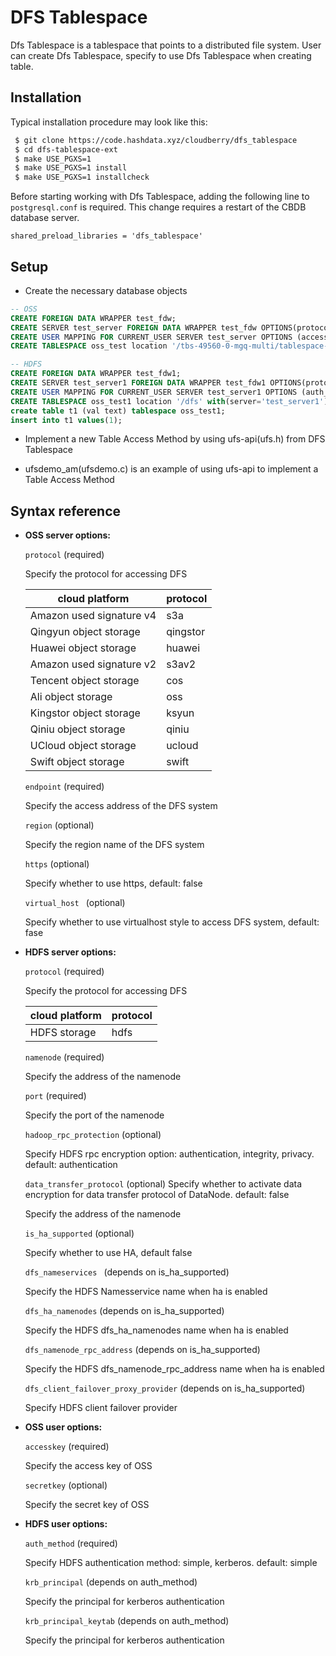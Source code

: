 # DFS Tablespace

Dfs Tablespace is a tablespace that points to a distributed file system. User can create Dfs Tablespace, specify to use Dfs Tablespace when creating table. 

## Installation

Typical installation procedure may look like this:

```bash
 $ git clone https://code.hashdata.xyz/cloudberry/dfs_tablespace
 $ cd dfs-tablespace-ext
 $ make USE_PGXS=1
 $ make USE_PGXS=1 install
 $ make USE_PGXS=1 installcheck
```

Before starting working with Dfs Tablespace, adding the following line
to `postgresql.conf` is required.  This change requires a restart of
the CBDB database server.

```
shared_preload_libraries = 'dfs_tablespace'
```

## Setup


 * Create the necessary database objects

```sql
-- OSS
CREATE FOREIGN DATA WRAPPER test_fdw;
CREATE SERVER test_server FOREIGN DATA WRAPPER test_fdw OPTIONS(protocol 'qingstor', endpoint 'pek3b.qingstor.com', https 'true', virtual_host 'false');
CREATE USER MAPPING FOR CURRENT_USER SERVER test_server OPTIONS (accesskey 'KGCPPHVCHRMZMFEAWLLC', secretkey '0SJIWiIATh6jOlmAKr8DGq6hOAGBI1BnsnvgJmTs');
CREATE TABLESPACE oss_test location '/tbs-49560-0-mgq-multi/tablespace-oss' with(server='test_server');

-- HDFS
CREATE FOREIGN DATA WRAPPER test_fdw1;
CREATE SERVER test_server1 FOREIGN DATA WRAPPER test_fdw1 OPTIONS(protocol 'hdfs', namenode '192.168.48.201', port '9000');
CREATE USER MAPPING FOR CURRENT_USER SERVER test_server1 OPTIONS (auth_method 'simple');
CREATE TABLESPACE oss_test1 location '/dfs' with(server='test_server1');
create table t1 (val text) tablespace oss_test1;
insert into t1 values(1);
```

 * Implement a new Table Access Method by using ufs-api(ufs.h) from DFS Tablespace

 
 * ufsdemo_am(ufsdemo.c) is an example of using ufs-api to implement a Table Access Method


## Syntax reference

- **OSS server options:**

    `protocol` (required)
    
    
    Specify the protocol for accessing DFS
    
    | cloud platform | protocol |
    | ------ | ------ |
    |    Amazon used signature v4     |    s3a    |
    |   Qingyun object storage     |    qingstor    |
    |   Huawei object storage     |    huawei    |
    |   Amazon used signature v2     |   s3av2     |
    |   Tencent object storage     |    cos    |
    |   Ali object storage    |    oss    |
    |   Kingstor object storage     |    ksyun    |
    |   Qiniu object storage     |    qiniu    |
    |   UCloud object storage     |    ucloud    |
    |   Swift object storage     |    swift    |

    `endpoint` (required)
    
    Specify the access address of the DFS system

    `region` (optional)
    
    Specify the region name of the DFS system
    
     `https`  (optional)
    
    Specify whether to use https, default: false

     `virtual_host `  (optional)
    
    Specify whether to use virtualhost style to access DFS system, default: fase

- **HDFS server options:**

    `protocol` (required)
    
    
    Specify the protocol for accessing DFS
    
    | cloud platform | protocol |
    | ------ | ------ |
    |   HDFS storage     |    hdfs    |
    

    `namenode`  (required)
    
    Specify the address of the namenode

    `port`  (required)
    
    Specify the port of the namenode
    
    `hadoop_rpc_protection` (optional)
    
    Specify HDFS rpc encryption option: authentication, integrity, privacy. default: authentication

    `data_transfer_protocol` (optional)
	Specify whether to activate data encryption for data transfer protocol of DataNode. default: false
    
    Specify the address of the namenode
    
     `is_ha_supported`  (optional)
    
    Specify whether to use HA, default false

     `dfs_nameservices `  (depends on is\_ha_supported)
    
    Specify the HDFS Namesservice name when ha is enabled    

    `dfs_ha_namenodes`  (depends on is\_ha_supported)
    
    Specify the HDFS dfs_ha_namenodes name when ha is enabled
    
    `dfs_namenode_rpc_address` (depends on is\_ha_supported)
    
    Specify the HDFS dfs_namenode_rpc_address name when ha is enabled
    
    `dfs_client_failover_proxy_provider`  (depends on is\_ha_supported)
    
     Specify HDFS client failover provider

    
 - **OSS user options:**

	
    `accesskey`  (required)
    
    Specify the access key of OSS
    
    `secretkey` (optional)
    
    Specify the secret key of OSS
     
    
    
    
 - **HDFS user options:**

    `auth_method`  (required)
    
    Specify HDFS authentication method: simple, kerberos. default: simple
	
    `krb_principal`  (depends on auth_method)
    
    Specify the principal for kerberos authentication
    
    `krb_principal_keytab` (depends on auth_method)
    
    Specify the principal for kerberos authentication
